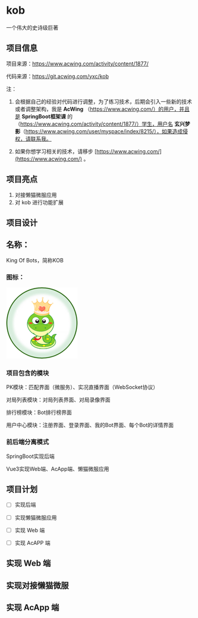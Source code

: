 # kob

一个伟大的史诗级巨著

## 项目信息

项目来源：https://www.acwing.com/activity/content/1877/

代码来源：https://git.acwing.com/yxc/kob



注：

1. 会根据自己的经验对代码进行调整，为了练习技术，后期会引入一些新的技术或者调整架构，我是 **AcWing**  （https://www.acwing.com/）的用户，并且是 **SpringBoot框架课** 的（https://www.acwing.com/activity/content/1877/）学生，用户名 **玄兴梦影**（https://www.acwing.com/user/myspace/index/8215/），如果造成侵权，请联系我。

2. 如果你想学习相关的技术，请移步 [https://www.acwing.com/](https://www.acwing.com/) 。

## 项目亮点

1. 对接懒猫微服应用
2. 对 kob 进行功能扩展

## 项目设计

## 名称：

King Of Bots，简称KOB

### 图标：

![](./kob.png)

### 项目包含的模块

PK模块：匹配界面（微服务）、实况直播界面（WebSocket协议）

对局列表模块：对局列表界面、对局录像界面

排行榜模块：Bot排行榜界面

用户中心模块：注册界面、登录界面、我的Bot界面、每个Bot的详情界面

### 前后端分离模式

SpringBoot实现后端

Vue3实现Web端、AcApp端、懒猫微服应用

## 项目计划

- [ ] 实现后端

- [ ] 实现懒猫微服应用

- [ ] 实现 Web 端

- [ ] 实现 AcAPP 端

## 实现 Web 端

## 实现对接懒猫微服

## 实现 AcApp 端
